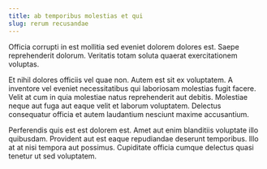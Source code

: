 ```yaml
---
title: ab temporibus molestias et qui
slug: rerum recusandae
---
```


Officia corrupti in est mollitia sed eveniet dolorem dolores est. Saepe reprehenderit dolorum. Veritatis totam soluta quaerat exercitationem voluptas.

Et nihil dolores officiis vel quae non. Autem est sit ex voluptatem. A inventore vel eveniet necessitatibus qui laboriosam molestias fugit facere. Velit at cum in quia molestiae natus reprehenderit aut debitis. Molestiae neque aut fuga aut eaque velit et laborum voluptatem. Delectus consequatur officia et autem laudantium nesciunt maxime accusantium.

Perferendis quis est est dolorem est. Amet aut enim blanditiis voluptate illo quibusdam. Provident aut est eaque repudiandae deserunt temporibus. Illo at at nisi tempora aut possimus. Cupiditate officia cumque delectus quasi tenetur ut sed voluptatem.
